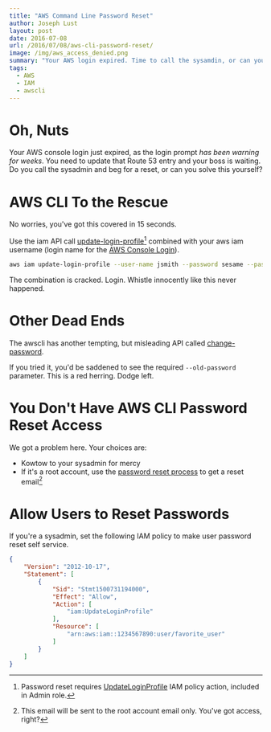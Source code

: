 ```yaml
---
title: "AWS Command Line Password Reset"
author: Joseph Lust
layout: post
date: 2016-07-08
url: /2016/07/08/aws-cli-password-reset/
image: /img/aws_access_denied.png
summary: "Your AWS login expired. Time to call the sysamdin, or can you solo this one?"
tags:
  - AWS
  - IAM
  - awscli
---
```


# Oh, Nuts
Your AWS console login just expired, as the login prompt *has been warning for weeks*. You need to update that Route 53 entry and your boss is waiting. Do you call the sysadmin and beg for a reset, or can you solve this yourself?

# AWS CLI To the Rescue
No worries, you've got this covered in 15 seconds.

Use the iam API call [update-login-profile][10][^2] combined with your aws iam username (login name for the [AWS Console Login][12]). 

```bash
aws iam update-login-profile --user-name jsmith --password sesame --password-reset-required
```

The combination is cracked. Login. Whistle innocently like this never happened.

# Other Dead Ends

The awscli has another tempting, but misleading API called [change-password][13].

If you tried it, you'd be saddened to see the required `--old-password` parameter. This is a red herring. Dodge left.

# You Don't Have AWS CLI Password Reset Access
We got a problem here. Your choices are:

- Kowtow to your sysadmin for mercy
- If it's a root account, use the [password reset process][14] to get a reset email[^1]

# Allow Users to Reset Passwords

If you're a sysadmin, set the following IAM policy to make user password reset self service.

```json
{
    "Version": "2012-10-17",
    "Statement": [
        {
            "Sid": "Stmt1500731194000",
            "Effect": "Allow",
            "Action": [
                "iam:UpdateLoginProfile"
            ],
            "Resource": [
                "arn:aws:iam::1234567890:user/favorite_user"
            ]
        }
    ]
}
```

 [^1]: This email will be sent to the root account email only. You've got access, right?
 [^2]: Password reset requires [UpdateLoginProfile][11] IAM policy action, included in Admin role.

 [10]: https://docs.aws.amazon.com/cli/latest/reference/iam/update-login-profile.html
 [11]: https://docs.aws.amazon.com/IAM/latest/APIReference/API_UpdateLoginProfile.html
 [12]: https://console.aws.amazon.com/
 [13]: https://docs.aws.amazon.com/cli/latest/reference/iam/change-password.html
 [14]: https://www.amazon.com/ap/forgotpassword?openid.pape.preferred_auth_policies=MultifactorPhysical&openid.pape.max_auth_age=0&openid.return_to=https%3A%2F%2Fsignin.aws.amazon.com%2Foauth%3Fresponse_type%3Dcode%26client_id%3Darn%253Aaws%253Aiam%253A%253A015428540659%253Auser%252Fhomepage%26redirect_uri%3Dhttps%253A%252F%252Fconsole.aws.amazon.com%252Fconsole%252Fhome%253Fstate%253DhashArgs%252523%2526isauthcode%253Dtrue%26noAuthCookie%3Dtrue&prevRID=14XBRCDW9RJD7GXZ9KTP&openid.identity=http%3A%2F%2Fspecs.openid.net%2Fauth%2F2.0%2Fidentifier_select&openid.assoc_handle=aws&openid.mode=checkid_setup&openid.ns.pape=http%3A%2F%2Fspecs.openid.net%2Fextensions%2Fpape%2F1.0&openid.claimed_id=http%3A%2F%2Fspecs.openid.net%2Fauth%2F2.0%2Fidentifier_select&pageId=aws.ssop&openid.ns=http%3A%2F%2Fspecs.openid.net%2Fauth%2F2.0
 
